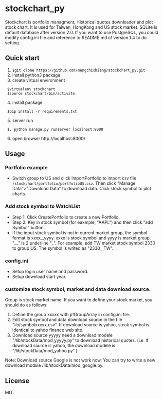 # stockchart_py
Stockchart is portfolio managment, Historical quotes downloader and plot stock chart.
It is used for Taiwan, HongKong and US stock market. SQLite is default database after version 2.0.
If you want to use PostgreSQL, you could modify config.ini file and reference to README.md of version 1.4 to do setting.

## Quick start
1. `$git clone https://github.com/mengchichiang/stockchart_py.git`
2. install python3 package
3. create virtual environment
 ```
  $virtualenv stockchart
  $source stockchart/bin/activate
 ```
4. install package
 ```
  $pip install -r requirements.txt

 ```
5. server run
 ```
  $. python manage.py runserver localhost:8000
 ```
6. open browser 
    http://localhost:8000/

## Usage

### Portfolio example
  * Switch group to US and click ImportPortfolio to import csv file `/stockchart/portfolio/portfolioUS.csv`. Then click "Manage Data">"Download Data" to download data. Click stock symbol to plot charts.
  
### Add stock symbol to WatchList
  * Step 1. Click CreatePortfolio to create a new Portfolio.
  * Step 2. Key in stock symbol (for eaxmple, "AAPL") and then click "add Symbol" button. 
  * If the input stock symbol is not in current market group, the symbol format is xxxx__yyyy. xxxx is stock symbol and yyyy is market group. "__" is 2 underline "_". 
  For example,  add TW market stock symbol 2330 to group US. The  symbol is writed as "2330__TW".

### config.ini
  * Setup login user name and password.
  * Setup download start year.

###  customize stock symbol, market and data download source.
   Group is stock market name. If you want to define your stock market, you should do as follows: 
  1. Define the group xxxxx with pfGroupArray in  config.ini file.
  2. Edit stock symbol and data download source in the file "lib/symbolxxxxx.csv". If download source is yahoo, stcok symbol is identical to yahoo finance web site. 
  3. Download source yyyyy need a download modele "/lib/stockData/mod_yyyyy.py" to download historical quotes. (i.e. If download source is yahoo, the download modele is "/lib/stockData/mod_yahoo.py" ) 

  Note: Download source Google is not work now. You can try to write a new download module /lib/stockData/mod_google.py.

## License

MIT.

